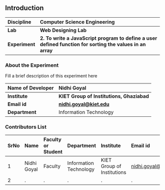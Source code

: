 ## Introduction


<b>Discipline | <b>Computer Science Engineering
:--|:--|
<b> Lab | <b> Web Designing Lab
<b> Experiment|     <b> 2. To write a JavaScript program to define a user defined function for sorting the values in an array

### About the Experiment 

Fill a brief description of this experiment here

<b>Name of Developer | <b> Nidhi Goyal
:--|:--|
<b> Institute | <b>  KIET Group of Institutions, Ghaziabad
<b> Email id|     <b>  nidhi.goyal@kiet.edu
<b> Department |  Information Technology

### Contributors List

SrNo | Name | Faculty or Student | Department| Institute | Email id
:--|:--|:--|:--|:--|:--|
1 | Nidhi Goyal | Faculty | Information Technology | KIET Group of Institutions | nidhi.goyal@kiet.edu
2 | . | . | . | . | .
